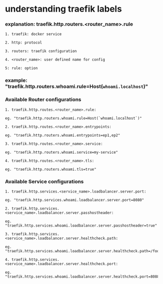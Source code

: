# understanding traefik labels

### explanation: traefik.http.routers.<router_name>.rule

```
1. traefik: docker service
```

```
2. http: protocol
```

```
3. routers: traefik configuration
```

```
4. <router_name>: user defined name for config
```

```
5: rule: option
```

### example: "traefik.http.routers.whoami.rule=Host(`whoami.localhost`)"


### Available Router configurations
```
1. traefik.http.routes.<router_name>.rule:

eg. "traefik.http.routers.whoami.rule=Host(`whoami.localhost`)"
```

```
2. traefik.http.routes.<router_name>.entrypoints:

eg. "traefik.http.routers.whoami.entrypoints=ep1,ep2"
```

```
3. traefik.http.routes.<router_name>.service:

eg. "traefik.http.routers.whoami.service=my-service"
```

```
4. traefik.http.routes.<router_name>.tls:

eg. "traefik.http.routers.whoami.tls=true"
```

### Available Service configurations

```
1. traefik.http.services.<service_name>.loadbalancer.server.port:

eg. "traefik.http.services.whoami.loadbalancer.server.port=8080"
```

```
2. traefik.http.services.<service_name>.loadbalancer.server.passhostheader:

eg. "traefik.http.services.whoami.loadbalancer.server.passhostheader=true"
```

```
3. traefik.http.services.<service_name>.loadbalancer.server.healthcheck.path:

eg. "traefik.http.services.whoami.loadbalancer.server.healthcheck.path=/foo"
```

```
4. traefik.http.services.<service_name>.loadbalancer.server.healthcheck.port:

eg. "traefik.http.services.whoami.loadbalancer.server.healthcheck.port=8088"
```